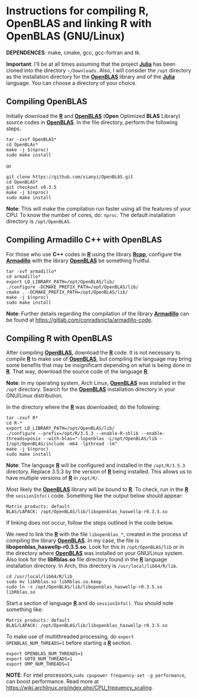 # Instructions for compiling R, OpenBLAS and linking R with OpenBLAS (GNU/Linux)

**DEPENDENCES**: make, cmake, gcc, gcc-fortran and tk.

**Important**: I'll be at all times assuming that the project [**Julia**](https://julialang.org/) has been cloned into the directory `~/Downloads`. Also, I will consider the `/opt` directory as the installation directory for the [**OpenBLAS**](https://www.openblas.net/) library and of the [**Julia**](https://julialang.org/) language. You can choose a directory of your choice.

## Compiling OpenBLAS

Initially download the [**R**](https://cloud.r-project.org/) and [**OpenBLAS**](https://www.openblas.net/) (**Open** Optimized **BLAS** Library) source codes in [**OpenBLAS**](https://www.openblas.net/). In the file directory, perform the following steps.
```
tar -zxvf OpenBLAS*
cd OpenBLAs*
make -j $(nproc)
sudo make install
```
or

```
git clone https://github.com/xianyi/OpenBLAS.git
cd OpenBLAS*
git checkout v0.3.5
make -j $(nproc)
sudo make install
```
**Note**: This will make the compilation run faster using all the features of your CPU. To know the number of cores, do: ```nproc```. The default installation directory is `/opt/OpenBLAS`.


## Compiling Armadillo C++  with OpenBLAS

For those who use **C++** codes in [**R**](https://cloud.r-project.org/) using the library [**Rcpp**](http://www.rcpp.org/), configure the [**Armadillo**](http://arma.sourceforge.net/) with the library [**OpenBLAS**](https://www.openblas.net/) be something fruitful.

```
tar -xvf armadillo*
cd armadillo*
export LD_LIBRARY_PATH=/opt/OpenBLAS/lib/
./configure -DCMAKE_PREFIX_PATH=/opt/OpenBLAS/lib/
cmake . -DCMAKE_PREFIX_PATH=/opt/OpenBLAS/lib/
make -j $(nproc)
sudo make install
```
**Note**: Further details regarding the compilation of the library [**Armadillo**](http://arma.sourceforge.net/) can be found at https://gitlab.com/conradsnicta/armadillo-code.

## Compiling R with OpenBLAS

After compiling [**OpenBLAS**](https://www.openblas.net/), download the [**R**](https://cloud.r-project.org/) code. It is not necessary to compile [**R**](https://cloud.r-project.org/) to make use of [**OpenBLAS**](https://www.openblas.net/), but compiling the language may bring some benefits that may be insignificant depending on what is being done in [**R**](https://cloud.r-project.org/). That way, download the source code of the language [**R**](https://cloud.r-project.org/).

**Note**: In my operating system, Arch Linux, [**OpenBLAS**](https://www.openblas.net/) was installed in the ```/opt``` directory. Search for the [**OpenBLAS**](https://www.openblas.net/) installation directory in your GNU/Linux distribution.

In the directory where the [**R**](https://cloud.r-project.org/) was downloaded, do the following:

```
tar -zxvf R*
cd R-* 
export LD_LIBRARY_PATH=/opt/OpenBLAS/lib/
./configure --prefix=/opt/R/3.5.3 --enable-R-shlib --enable-threads=posix --with-blas="-lopenblas -L/opt/OpenBLAS/lib -I/opt/OpenBLAS/include -m64 -lpthread -lm"
make -j $(nproc)
sudo make install
```
**Note**: The language [**R**](https://cloud.r-project.org/) will be configured and installed in the `/opt/R/3.5.3` directory. Replace 3.5.3 by the version of [**R**](https://cloud.r-project.org/) being installed. This allows us to have multiple versions of [**R**](https://cloud.r-project.org/) in `/opt/R/`.

Most likely the [**OpenBLAS**](https://www.openblas.net/) library will be bound to [**R**](https://cloud.r-project.org/). To check, run  in the [**R**](https://cloud.r-project.org/) the ```sessionInfo()``` code. Something like the output below should appear:

```
Matrix products: default
BLAS/LAPACK: /opt/OpenBLAS/lib/libopenblas_haswellp-r0.3.5.so
```
If linking does not occur, follow the steps outlined in the code below.

We need to link the [**R**](https://cloud.r-project.org/) with the file ```libopenblas_*```, created in the process of compiling the library [**OpenBLAS**](https://www.openblas.net/). In my case, the file is **libopenblas_haswellp-r0.3.5.so**. Look for this in ```/opt/OpenBLAS/lib``` or in the directory where [**OpenBLAS**](https://www.openblas.net/) was installed on your GNU/Linux system. Also look for the **libRblas.so** file directory found in the [**R**](https://cloud.r-project.org/) language installation directory. In Arch, this directory is ```/usr/local/lib64/R/lib```. 

```
cd /usr/local/lib64/R/lib
sudo mv libRblas.so libRblas.so.keep
sudo ln -s /opt/OpenBLAS/lib/libopenblas_haswellp-r0.3.5.so libRblas.so
```

Start a section of language [**R**](https://cloud.r-project.org/) and do ```sessionInfo()```. You should note something like:

```
Matrix products: default
BLAS/LAPACK: /opt/OpenBLAS/lib/libopenblas_haswellp-r0.3.5.so
```
To make use of multithreaded processing, do ```export OPENBLAS_NUM_THREADS=1``` before starting a [**R**](https://cloud.r-project.org/) section.

```
export OPENBLAS_NUM_THREADS=1
export GOTO_NUM_THREADS=1
export OMP_NUM_THREADS=1
```

**NOTE**: For intel processors,```sudo cpupower frequency-set -g performance```, can boost performance. Read more at https://wiki.archlinux.org/index.php/CPU_frequency_scaling.






